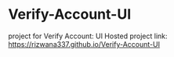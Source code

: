 # Verify-Account-UI
project for Verify Account: UI
Hosted project link: https://rizwana337.github.io/Verify-Account-UI
